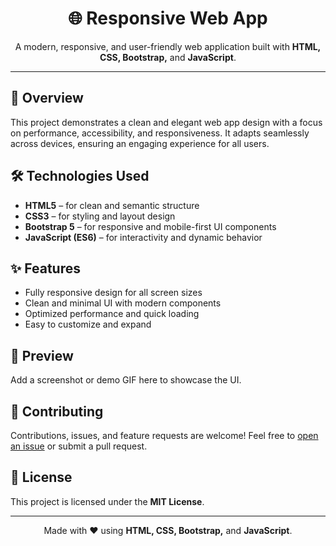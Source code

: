 <h1 align="center">🌐 Responsive Web App</h1>

<p align="center">
  A modern, responsive, and user-friendly web application built with 
  <strong>HTML, CSS, Bootstrap,</strong> and <strong>JavaScript</strong>.
</p>

<hr>

<h2>🚀 Overview</h2>
<p>
  This project demonstrates a clean and elegant web app design with a focus on performance, accessibility, and responsiveness. 
  It adapts seamlessly across devices, ensuring an engaging experience for all users.
</p>

<h2>🛠️ Technologies Used</h2>
<ul>
  <li><strong>HTML5</strong> – for clean and semantic structure</li>
  <li><strong>CSS3</strong> – for styling and layout design</li>
  <li><strong>Bootstrap 5</strong> – for responsive and mobile-first UI components</li>
  <li><strong>JavaScript (ES6)</strong> – for interactivity and dynamic behavior</li>
</ul>

<h2>✨ Features</h2>
<ul>
  <li>Fully responsive design for all screen sizes</li>
  <li>Clean and minimal UI with modern components</li>
  <li>Optimized performance and quick loading</li>
  <li>Easy to customize and expand</li>
</ul>



<h2>📸 Preview</h2>
<p>Add a screenshot or demo GIF here to showcase the UI.</p>

<h2>🤝 Contributing</h2>
<p>
  Contributions, issues, and feature requests are welcome! Feel free to 
  <a href="https://github.com/yourusername/your-repo-name/issues">open an issue</a> or submit a pull request.
</p>

<h2>📄 License</h2>
<p>This project is licensed under the <strong>MIT License</strong>.</p>

<hr>

<p align="center">
  Made with ❤️ using <strong>HTML, CSS, Bootstrap,</strong> and <strong>JavaScript</strong>.
</p>

